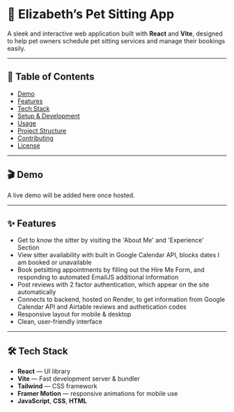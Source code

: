 # 🐾 Elizabeth’s Pet Sitting App

A sleek and interactive web application built with **React** and **Vite**, designed to help pet owners schedule pet sitting services and manage their bookings easily.

---

## 🚀 Table of Contents

- [Demo](#demo)
- [Features](#features)
- [Tech Stack](#tech-stack)
- [Setup & Development](#setup--development)
- [Usage](#usage)
- [Project Structure](#project-structure)
- [Contributing](#contributing)
- [License](#license)

---

## 🎬 Demo

A live demo will be added here once hosted.

---

## ✨ Features

- Get to know the sitter by visiting the 'About Me' and 'Experience' Section
- View sitter availability with built in Google Calendar API, blocks dates I am booked or unavailable
- Book petsitting appointments by filling out the Hire Me Form, and responding to automated EmailJS additional information
- Post reviews with 2 factor authentication, which appear on the site automatically
- Connects to backend, hosted on Render, to get information from Google Calendar API and Airtable reviews and authetication codes
- Responsive layout for mobile & desktop
- Clean, user-friendly interface

---

## 🛠️ Tech Stack

- **React** — UI library  
- **Vite** — Fast development server & bundler  
- **Tailwind** — CSS framework
- **Framer Motion** — responsive animations for mobile use
- **JavaScript**, **CSS**, **HTML**
